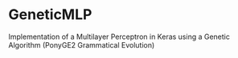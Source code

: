 # GeneticMLP
Implementation of a Multilayer Perceptron in Keras using a Genetic Algorithm (PonyGE2 Grammatical Evolution)
